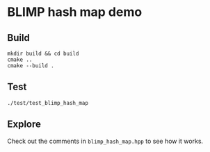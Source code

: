 # BLIMP hash map demo

## Build

```
mkdir build && cd build
cmake ..
cmake --build .
```

## Test

```
./test/test_blimp_hash_map
```

## Explore

Check out the comments in `blimp_hash_map.hpp` to see how it works.

